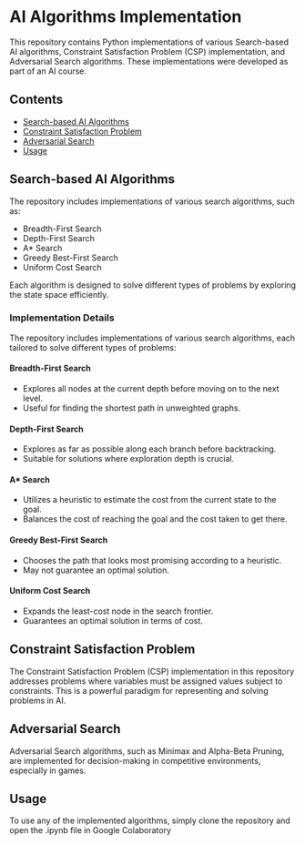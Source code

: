 # AI Algorithms Implementation

This repository contains Python implementations of various Search-based AI algorithms, Constraint Satisfaction Problem (CSP) implementation, and Adversarial Search algorithms. These implementations were developed as part of an AI course.

## Contents

- [Search-based AI Algorithms](#search-based-ai-algorithms)
- [Constraint Satisfaction Problem](#constraint-satisfaction-problem)
- [Adversarial Search](#adversarial-search)
- [Usage](#usage)


## Search-based AI Algorithms

The repository includes implementations of various search algorithms, such as:

- Breadth-First Search
- Depth-First Search
- A* Search
- Greedy Best-First Search
- Uniform Cost Search

Each algorithm is designed to solve different types of problems by exploring the state space efficiently.

### Implementation Details

The repository includes implementations of various search algorithms, each tailored to solve different types of problems:

#### Breadth-First Search
- Explores all nodes at the current depth before moving on to the next level.
- Useful for finding the shortest path in unweighted graphs.

#### Depth-First Search
- Explores as far as possible along each branch before backtracking.
- Suitable for solutions where exploration depth is crucial.

#### A* Search
- Utilizes a heuristic to estimate the cost from the current state to the goal.
- Balances the cost of reaching the goal and the cost taken to get there.

#### Greedy Best-First Search
- Chooses the path that looks most promising according to a heuristic.
- May not guarantee an optimal solution.

#### Uniform Cost Search
- Expands the least-cost node in the search frontier.
- Guarantees an optimal solution in terms of cost.

## Constraint Satisfaction Problem

The Constraint Satisfaction Problem (CSP) implementation in this repository addresses problems where variables must be assigned values subject to constraints. This is a powerful paradigm for representing and solving problems in AI.


## Adversarial Search

Adversarial Search algorithms, such as Minimax and Alpha-Beta Pruning, are implemented for decision-making in competitive environments, especially in games.



## Usage

To use any of the implemented algorithms, simply clone the repository and open the .ipynb file in Google Colaboratory

